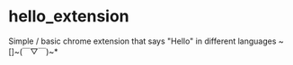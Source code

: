 # hello_extension

Simple / basic chrome extension that says "Hello" in different languages ~ []~(￣▽￣)~*
